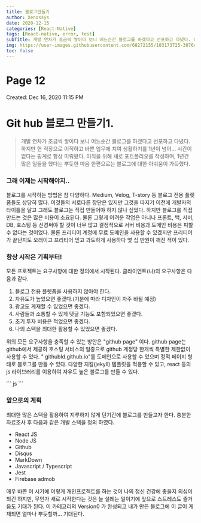 ```yaml
---
title: 블로그만들기
author: Xenossys
date: 2020-12-15
categories: [React-Native]
tags: [React-native, error, test]
subTitle: 개발 연차가 조금씩 쌓이다 보니 어느순간 블로그를 하겠다고 선포하고 다녔다. 하지만 현 직장으로 이직하고 바쁜 업무에 치여 생활하기를 1년이 넘어...
img: https://user-images.githubusercontent.com/68272155/103173725-3076ee80-48a0-11eb-9ea4-ac50925bb99f.png
toc: false
---
```


# Page 12

Created: Dec 16, 2020 11:15 PM

# Git hub 블로그 만들기1.

> 개발 연차가 조금씩 쌓이다 보니 어느순간 블로그를 하겠다고 선포하고 다녔다. 하지만 현 직장으로 이직하고 바쁜 업무에 치여 생활하기를 1년이 넘어... 시간이 없다는 핑계로 항상 미뤄왔다. 이직을 위해 새로 포트폴리오를 작성하며, 1년간 많은 일들을 했다는 뿌듯한 마음 한편으로는 블로그에 대한 아쉬움이 가득했다.

### 그래 이제는 시작해야지..

블로그를 시작하는 방법은 참 다양하다. Medium, Velog, T-story 등 블로그 전용 플렛폼들도 상당히 많다. 이것들의 서로다른 장단은 있지만 그것을 따지기 이전에 개발자의 타이틀을 달고 그래도 블로그는 직접 만들어야 하지 않나 싶었다. 하지만 블로그를 직접 만드는 것은 많은 비용이 소요된다. 물론 그렇게 어려운 작업은 아니나 프론트, 백, 서버, DB, 호스팅 등 신경써야 할 것이 너무 많고 결정적으로 서버 비용과 도메인 비용은 피할 수 없다는 것이었다. 물론 프리티어 계정에 무료 도메인을 사용할 수 있겠지만 프리티어가 끝난지도 오래이고 프리티어 믿고 과도하게 사용하다 몇 십 만원이 깨진 적이 있다.

### 항상 시작은 기획부터!

모든 프로젝트는 요구사항에 대한 정의에서 시작된다. 클라이언트(나)의 요구사항은 다음과 같다.

1. 블로그 전용 플렛폼을 사용하지 않아야 한다.
2. 자유도가 높았으면 좋겠다.(기분에 따라 디자인이 자주 바뀔 예정)
3. 광고도 게재할 수 있었으면 좋겠다.
4. 사람들과 소통할 수 있게 댓글 기능도 포함되었으면 좋겠다.
5. 초기 투자 비용은 적었으면 좋겠다.
6. 나의 스택을 최대한 활용할 수 있었으면 좋겠다.

위의 모든 요구사항을 충족할 수 있는 방안은 "github page" 이다. github page는 github에서 제공하 호스팅 서비스의 일종으로 github 계정당 한개씩 특별한 제한없이 사용할 수 있다. " githubId.github.io"를 도메인으로 사용할 수 있으며 정적 페이지 형태로 블로그를 만들 수 있다. 다양한 지킬(jekyll) 템플릿을 적용할 수 있고, react 등의 js 라이브러리를 이용하여 자유도 높은 블로그를 만들 수 있다.

\`\`\`
js
\`\`\`

### 앞으로의 계획

최대한 많은 스택을 활용하여 지루하지 않게 단기간에 블로그를 만들고자 한다. 충분한 자료조사 후 다음과 같은 개발 스택을 정의 하였다.

- React JS
- Node JS
- Github
- Disqus
- MarkDown
- Javascript / Typescript
- Jest
- Firebase admob

매우 바쁜 이 시기에 이렇게 개인프로젝트를 하는 것이 나의 정신 건강에 좋을지 의심이되긴 하지만, 무언가 새로 시작한다는 것은 늘 설레는 일이기에 앞으로 스트레스도 즐거움도 기대가 된다. 이 카테고리의 Version0 가 완성되고 내가 만든 블로그에 이 글이 게재되면 얼마나 뿌듯할까... 기대된다.

